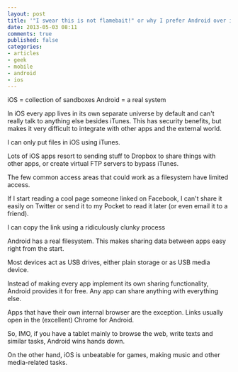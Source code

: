 ```yaml
---
layout: post
title: '"I swear this is not flamebait!" or why I prefer Android over iOS for mostly everything'
date: 2013-05-03 08:11
comments: true
published: false
categories:
- articles
- geek
- mobile
- android
- ios
---
```


iOS = collection of sandboxes
Android = a real system

In iOS every app lives in its own separate universe by default and can't really talk to anything else besides iTunes. This has security benefits, but makes it very difficult to integrate with other apps and the external world.

I can only put files in iOS using iTunes.

Lots of iOS apps resort to sending stuff to Dropbox to share things with other apps, or create virtual FTP servers to bypass iTunes.

The few common access areas that could work as a filesystem have limited access.

If I start reading a cool page someone linked on Facebook, I can't share it easily on Twitter or send it to my Pocket to read it later (or even email it to a friend).

I can copy the link using a ridiculously clunky process


Android has a real filesystem. This makes sharing data between apps easy right from the start.

Most devices act as USB drives, either plain storage or as USB media device.

Instead of making every app implement its own sharing functionality, Android provides it for free. Any app can share anything with everything else.

Apps that have their own internal browser are the exception. Links usually open in the (excellent) Chrome for Android.


So, IMO, if you have a tablet mainly to browse the web, write texts and similar tasks, Android wins hands down.

On the other hand, iOS is unbeatable for games, making music and other media-related tasks.
